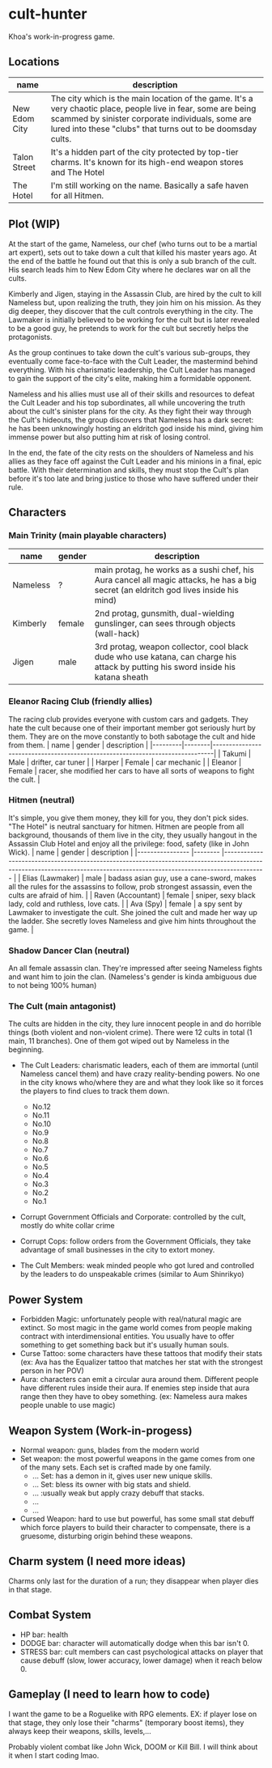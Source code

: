 # cult-hunter
Khoa's work-in-progress game.

## Locations
| name          	| description                                                                                                                                                                                                     	                    |
|---------------	|-----------------------------------------------------------------------------------------------------------------------------------------------------------------------------------------------------------------------------------	|
| New Edom City 	| The city which is the main location of the game. It's a very chaotic place, people live in fear, some are being scammed by sinister corporate individuals, some are lured into these "clubs" that turns out to be doomsday cults. 	|
| Talon Street  	| It's a hidden part of the city protected by top-tier charms. It's known for its high-end weapon stores and The Hotel                                                                                                                    	|
| The Hotel     	| I'm still working on the name. Basically a safe haven for all Hitmen.                                                                                                                                                                                                    	|

## Plot (WIP)
At the start of the game, Nameless, our chef (who turns out to be a martial art expert), sets out to take down a cult that killed his master years ago. At the end of the battle he found out that this is only a sub branch of the cult. His search leads him to New Edom City where he declares war on all the cults.

Kimberly and Jigen, staying in the Assassin Club, are hired by the cult to kill Nameless but, upon realizing the truth, they join him on his mission. As they dig deeper, they discover that the cult controls everything in the city. The Lawmaker is initially believed to be working for the cult but is later revealed to be a good guy, he pretends to work for the cult but secretly helps the protagonists.

As the group continues to take down the cult's various sub-groups, they eventually come face-to-face with the Cult Leader, the mastermind behind everything. With his charismatic leadership, the Cult Leader has managed to gain the support of the city's elite, making him a formidable opponent.

Nameless and his allies must use all of their skills and resources to defeat the Cult Leader and his top subordinates, all while uncovering the truth about the cult's sinister plans for the city. As they fight their way through the Cult's hideouts, the group discovers that Nameless has a dark secret: he has been unknowingly hosting an eldritch god inside his mind, giving him immense power but also putting him at risk of losing control.

In the end, the fate of the city rests on the shoulders of Nameless and his allies as they face off against the Cult Leader and his minions in a final, epic battle. With their determination and skills, they must stop the Cult's plan before it's too late and bring justice to those who have suffered under their rule.

## Characters

### Main Trinity (main playable characters)
| name     	| gender 	| description                                                                                                                           	|
|----------	|--------	|---------------------------------------------------------------------------------------------------------------------------------------	|
| Nameless 	| ?   	        | main protag, he works as a sushi chef, his Aura cancel all magic attacks, he has a big secret (an eldritch god lives inside his mind) 	|
| Kimberly 	| female 	| 2nd protag, gunsmith, dual-wielding gunslinger, can sees through objects (wall-hack)                                                  	|
| Jigen    	| male   	| 3rd protag, weapon collector, cool black dude who use katana, can charge his attack by putting his sword inside his katana sheath     	|

### Eleanor Racing Club (friendly allies)
The racing club provides everyone with custom cars and gadgets. They hate the cult because one of their important member got seriously hurt by them. They are on the move constantly to both sabotage the cult and hide from them.
| name    | gender | description                                                                  |
|---------|--------|------------------------------------------------------------------------------|
| Takumi  | Male   | drifter, car tuner                                                           |
| Harper  | Female | car mechanic                                                                 |
| Eleanor | Female | racer, she modified her cars to have all sorts of weapons to fight the cult. |

### Hitmen (neutral)
It's simple, you give them money, they kill for you, they don't pick sides. "The Hotel" is neutral sanctuary for hitmen. Hitmen are people from all background, thousands of them live in the city, they usually hangout in the Assassin Club Hotel and enjoy all the privilege: food, safety (like in John Wick).
| name           	| gender 	| description                                                                                                                                                             	|
|----------------	|--------	|-------------------------------------------------------------------------------------------------------------------------------------------------------------------------	|
| Elias (Lawmaker)   	| male   	| badass asian guy, use a cane-sword, makes all the rules for the assassins to follow, prob strongest assassin, even the cults are afraid of him.                         	|
| Raven (Accountant) 	| female 	| sniper, sexy black lady, cold and ruthless, love cats.                                                                                                                  	|
| Ava (Spy)            	| female 	| a spy sent by Lawmaker to investigate the cult. She joined the cult and made her way up the ladder. She secretly loves Nameless and give him hints throughout the game. 	|

### Shadow Dancer Clan (neutral)
An all female assassin clan. They're impressed after seeing Nameless fights and want him to join the clan. (Nameless's gender is kinda ambiguous due to not being 100% human)

### The Cult (main antagonist)
The cults are hidden in the city, they lure innocent people in and do horrible things (both violent and non-violent crime).
There were 12 cults in total (1 main, 11 branches). One of them got wiped out by Nameless in the beginning.
- The Cult Leaders: charismatic leaders, each of them are immortal (until Nameless cancel them) and have crazy reality-bending powers. No one in the city knows who/where they are and what they look like so it forces the players to find clues to track them down.
	+ No.12
	+ No.11
	+ No.10
	+ No.9
	+ No.8
	+ No.7
	+ No.6
	+ No.5
	+ No.4
	+ No.3
	+ No.2
	+ No.1
  
- Corrupt Government Officials and Corporate: controlled by the cult, mostly do white collar crime
- Corrupt Cops: follow orders from the Government Officials, they take advantage of small businesses in the city to extort money.
- The Cult Members: weak minded people who got lured and controlled by the leaders to do unspeakable crimes (similar to Aum Shinrikyo)

## Power System
- Forbidden Magic: unfortunately people with real/natural magic are extinct. So most magic in the game world comes from people making contract with interdimensional entities. You usually have to offer something to get something back but it's usually human souls.
- Curse Tattoo: some characters have these tattoos that modify their stats (ex: Ava has the Equalizer tattoo that matches her stat with the strongest person in her POV)
- Aura: characters can emit a circular aura around them. Different people have different rules inside their aura. If enemies step inside that aura range then they have to obey something. (ex: Nameless aura makes people unable to use magic)

## Weapon System (Work-in-progess)
- Normal weapon: guns, blades from the modern world
- Set weapon: the most powerful weapons in the game comes from one of the many sets. Each set is crafted made by one family.
	+ ... Set: has a demon in it, gives user new unique skills.
	+ ... Set: bless its owner with big stats and shield.
	+ ... :usually weak but apply crazy debuff that stacks.
	+ ...
	+ ...
- Cursed Weapon: hard to use but powerful, has some small stat debuff which force players to build their character to compensate, there is a gruesome, disturbing origin behind these weapons.

## Charm system (I need more ideas)
Charms only last for the duration of a run; they disappear when player dies in that stage.

## Combat System
- HP bar: health
- DODGE bar: character will automatically dodge when this bar isn't 0.
- STRESS bar: cult members can cast psychological attacks on player that cause debuff (slow, lower accuracy, lower damage) when it reach below 0.

## Gameplay (I need to learn how to code)
I want the game to be a Roguelike with RPG elements.
EX: if player lose on that stage, they only lose their "charms" (temporary boost items), they always keep their weapons, skills, levels,...

Probably violent combat like John Wick, DOOM or Kill Bill. I will think about it when I start coding lmao.


